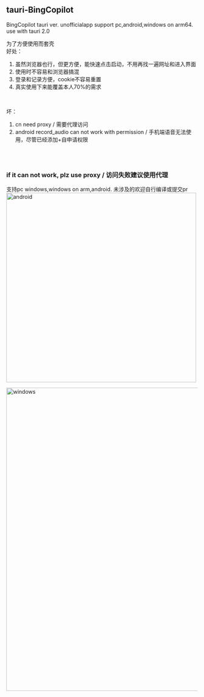 ## tauri-BingCopilot
BingCopilot tauri ver. unofficialapp support pc,android,windows on arm64. 
<br>use with tauri 2.0

为了方便使用而套壳<br>
好处：
1. 虽然浏览器也行，但更方便，能快速点击启动，不用再找一遍网址和进入界面
2. 使用时不容易和浏览器搞混
3. 登录和记录方便，cookie不容易重置
4. 真实使用下来能覆盖本人70%的需求
<br>

坏：
1. cn need proxy / 需要代理访问
2. android record_audio can not work with permission / 手机端语音无法使用，尽管已经添加+自申请权限

<br><br>

### if it can not work, plz use proxy  / 访问失败建议使用代理

支持pc windows,windows on arm,android. 未涉及的欢迎自行编译或提交pr
<br>
<img src="https://github.com/Rei1mu/tauri-BingCopilot/assets/94012185/44622c4b-cdc0-4cab-b590-13f42973d98e" width="500" alt="android" align="center" />

<img src="https://github.com/Rei1mu/tauri-BingCopilot/assets/94012185/3ca0967d-3f4b-4ca2-a29d-4956f42930ad" width="800" alt="windows" align="center" />
